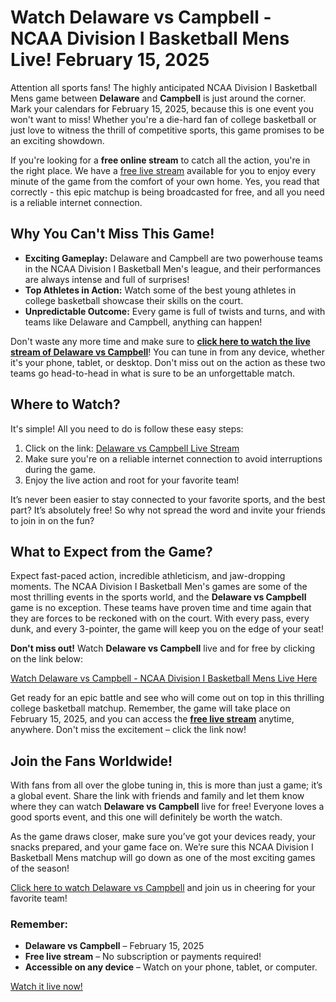 # Watch Delaware vs Campbell - NCAA Division I Basketball Mens Live! February 15, 2025

Attention all sports fans! The highly anticipated NCAA Division I Basketball Mens game between **Delaware** and **Campbell** is just around the corner. Mark your calendars for February 15, 2025, because this is one event you won't want to miss! Whether you're a die-hard fan of college basketball or just love to witness the thrill of competitive sports, this game promises to be an exciting showdown.

If you're looking for a **free online stream** to catch all the action, you're in the right place. We have a [free live stream](https://tinyurl.com/livestreamfreeo?st=Delaware+vs+Campbell&si=ghc) available for you to enjoy every minute of the game from the comfort of your own home. Yes, you read that correctly - this epic matchup is being broadcasted for free, and all you need is a reliable internet connection.

## Why You Can't Miss This Game!

- **Exciting Gameplay:** Delaware and Campbell are two powerhouse teams in the NCAA Division I Basketball Men's league, and their performances are always intense and full of surprises!
- **Top Athletes in Action:** Watch some of the best young athletes in college basketball showcase their skills on the court.
- **Unpredictable Outcome:** Every game is full of twists and turns, and with teams like Delaware and Campbell, anything can happen!

Don't waste any more time and make sure to **[click here to watch the live stream of Delaware vs Campbell](https://tinyurl.com/livestreamfreeo?st=Delaware+vs+Campbell&si=ghc)**! You can tune in from any device, whether it's your phone, tablet, or desktop. Don't miss out on the action as these two teams go head-to-head in what is sure to be an unforgettable match.

## Where to Watch?

It's simple! All you need to do is follow these easy steps:

1. Click on the link: [Delaware vs Campbell Live Stream](https://tinyurl.com/livestreamfreeo?st=Delaware+vs+Campbell&si=ghc)
2. Make sure you're on a reliable internet connection to avoid interruptions during the game.
3. Enjoy the live action and root for your favorite team!

It’s never been easier to stay connected to your favorite sports, and the best part? It’s absolutely free! So why not spread the word and invite your friends to join in on the fun?

## What to Expect from the Game?

Expect fast-paced action, incredible athleticism, and jaw-dropping moments. The NCAA Division I Basketball Men's games are some of the most thrilling events in the sports world, and the **Delaware vs Campbell** game is no exception. These teams have proven time and time again that they are forces to be reckoned with on the court. With every pass, every dunk, and every 3-pointer, the game will keep you on the edge of your seat!

**Don't miss out!** Watch **Delaware vs Campbell** live and for free by clicking on the link below:

[Watch Delaware vs Campbell - NCAA Division I Basketball Mens Live Here](https://tinyurl.com/livestreamfreeo?st=Delaware+vs+Campbell&si=ghc)

Get ready for an epic battle and see who will come out on top in this thrilling college basketball matchup. Remember, the game will take place on February 15, 2025, and you can access the **[free live stream](https://tinyurl.com/livestreamfreeo?st=Delaware+vs+Campbell&si=ghc)** anytime, anywhere. Don't miss the excitement – click the link now!

## Join the Fans Worldwide!

With fans from all over the globe tuning in, this is more than just a game; it’s a global event. Share the link with friends and family and let them know where they can watch **Delaware vs Campbell** live for free! Everyone loves a good sports event, and this one will definitely be worth the watch.

As the game draws closer, make sure you’ve got your devices ready, your snacks prepared, and your game face on. We’re sure this NCAA Division I Basketball Mens matchup will go down as one of the most exciting games of the season!

[Click here to watch Delaware vs Campbell](https://tinyurl.com/livestreamfreeo?st=Delaware+vs+Campbell&si=ghc) and join us in cheering for your favorite team!

### Remember:

- **Delaware vs Campbell** – February 15, 2025
- **Free live stream** – No subscription or payments required!
- **Accessible on any device** – Watch on your phone, tablet, or computer.

[Watch it live now!](https://tinyurl.com/livestreamfreeo?st=Delaware+vs+Campbell&si=ghc)
